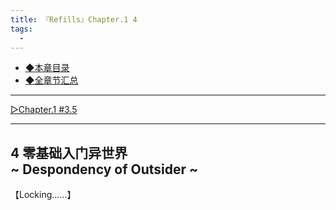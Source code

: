```yaml
---
title: 『Refills』Chapter.1 4
tags:
  - 
---
```


 - [◆本章目录](https://luciasnote.space/_posts/2020-11-14-refillsCH1/)
 - [◆全章节汇总](https://luciasnote.space/_posts/2020-10-29-%E7%AE%B1%E4%BE%A6%E6%B1%87%E6%80%BB%E9%A1%B5/)

---


[▷Chapter.1 #3.5](https://luciasnote.space/_posts/2020-12-10-refillsCH1.3.5/)


---


## 4 零基础入门异世界<br>~ Despondency of Outsider ~

【Locking……】
